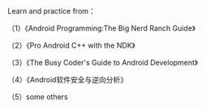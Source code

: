 Learn and practice from：

（1）《Android Programming:The Big Nerd Ranch Guide》

（2）《Pro Android C++ with the NDK》

（3）《The Busy Coder's Guide to Android Development》

（4）《Android软件安全与逆向分析》

（5）some others



